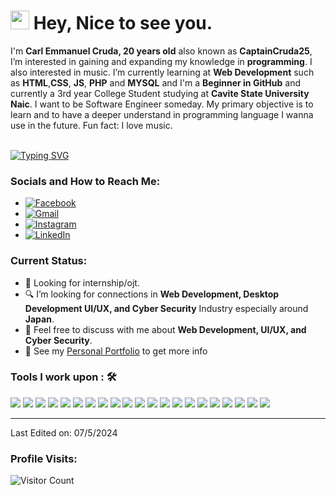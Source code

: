 <!-- Hi, **I’m Carl Emmanuel Cruda** also known as **CaptainCruda25**. I’m interested in gaining and expanding my knowledge in **programming**. I also interested in music. I’m currently learning at **Web Development** such as **HTML**,**CSS**, **JS**, **PHP** and **MYSQL**
I’m currently studying at Cavite State University Naic. My primary objective is to learn and to have a deeper understand in programming language I wanna use in the future.
I’m a beginner programmer and in Github. I want to be a **Software Engineer** someday. Fun fact: I love music.-->

<h1><img src="https://emojis.slackmojis.com/emojis/images/1531849430/4246/blob-sunglasses.gif?1531849430" width="30"/> Hey, Nice to see you.</h1>

I'm **Carl Emmanuel Cruda, 20 years old** also known as **CaptainCruda25**, I’m interested in gaining and expanding my knowledge in **programming**. I also interested in music. I’m currently learning at **Web Development** such as **HTML**,**CSS**, **JS**, **PHP** and **MYSQL** and I'm a **Beginner in GitHub** and currently a 3rd year College Student studying at **Cavite State University Naic**. I want to be Software Engineer someday. My primary objective is to learn and to have a deeper understand in programming language I wanna use in the future. Fun fact: I love music.<br><br>


[![Typing SVG](https://readme-typing-svg.herokuapp.com?color=%2349F707&lines=I'm+Carl+Emmanuel+Cruda,+20+yo.;Front-end+Web+Developer;Back-end+Web+Developer;UI/UX+Designer+Beginner;Desktop+Developer+Beginner;Cyber+Security+Beginner)](https://git.io/typing-svg)

### Socials and How to Reach Me:
- [![Facebook](https://img.shields.io/badge/Facebook-%231877F2.svg?style=for-the-badge&logo=Facebook&logoColor=white)](https://www.facebook.com/profile.php?id=100010166052021)
- [![Gmail](https://img.shields.io/badge/Gmail-crudacarlemmanuelt25%40gmail.com-%23EA4335.svg?style=for-the-badge&logo=Gmail&logoColor=white)](mailto:crudacarlemmanuelt25@gmail.com)
- [![Instagram](https://img.shields.io/badge/Instagram-%23E4405F.svg?style=for-the-badge&logo=Instagram&logoColor=white)](https://www.instagram.com/captaincruda25/)
- [![LinkedIn](https://img.shields.io/badge/LinkedIn-%230077B5.svg?style=for-the-badge&logo=LinkedIn&logoColor=white)](https://www.linkedin.com/in/carl-emmanuel-cruda-3a091b275)

### Current Status:

- 💼 Looking for internship/ojt.
- 🔍 I’m looking for connections in <strong>Web Development, Desktop Development UI/UX, and Cyber Security</strong> Industry especially around <strong>Japan</strong>.
- 💬 Feel free to discuss with me about <strong>Web Development, UI/UX, and Cyber Security</strong>.
- 👀 See my [Personal Portfolio](https://captaincruda25.github.io/Personal-Portfolio/) to get more info

### Tools I work upon : 🛠

<img src="https://img.shields.io/badge/html5-%23E34F26.svg?style=for-the-badge&logo=html5&logoColor=white"> <img src="https://img.shields.io/badge/css3%20-%2314354C.svg?&style=for-the-badge&logo=css3&logoColor=white"> <img src="https://img.shields.io/badge/Java-%23ED8B00.svg?style=for-the-badge&logo=java&logoColor=white"> <img src="https://img.shields.io/badge/Python-%233776AB.svg?style=for-the-badge&logo=python&logoColor=white"> <img src="https://img.shields.io/badge/javascript%20-%23323330.svg?&style=for-the-badge&logo=javascript&logoColor=%23F7DF1E"> <img src="https://img.shields.io/badge/PHP%20-%23777BB4.svg?&style=for-the-badge&logo=php&logoColor=white"> <!--<img src="https://img.shields.io/badge/node.js%20-%23008CC1.svg?&style=for-the-badge&logo=node.js&logoColor=white"> --><img src="https://img.shields.io/badge/git%20-%23F05032.svg?&style=for-the-badge&logo=git&logoColor=white"/> <img src="http://img.shields.io/badge/-VS%20Code-000000?style=for-the-badge&logo=Visual-studio-code&logoColor=blue"> <img src="https://img.shields.io/badge/bootstrap-%23563D7C.svg?style=for-the-badge&logo=bootstrap&logoColor=white"> <img src="https://img.shields.io/badge/Canva-%2300C4CC.svg?style=for-the-badge&logo=Canva&logoColor=white"> <img src="https://img.shields.io/badge/figma-%23F24E1E.svg?style=for-the-badge&logo=figma&logoColor=white"> <!--<img src="https://img.shields.io/badge/Eclipse-FE7A16.svg?style=for-the-badge&logo=Eclipse&logoColor=white">--> <img src="https://img.shields.io/badge/MySQL-%2300f.svg?style=for-the-badge&logo=mysql&logoColor=white"> <img src="https://img.shields.io/badge/Apache%20NetBeans-1B6AC6.svg?style=for-the-badge&logo=Apache-NetBeans-IDE&logoColor=white"> <img src="https://img.shields.io/badge/PyCharm-000000.svg?style=for-the-badge&logo=PyCharm&logoColor=white"> <img src="https://img.shields.io/badge/Godot-478CBF.svg?style=for-the-badge&logo=Godot-Engine&logoColor=white"> <img src="https://img.shields.io/badge/WordPress-21759B.svg?style=for-the-badge&logo=WordPress&logoColor=white"> <img src="https://img.shields.io/badge/Microsoft%20Word-2B579A.svg?style=for-the-badge&logo=Microsoft-Word&logoColor=white"> <img src="https://img.shields.io/badge/Microsoft%20Excel-217346.svg?style=for-the-badge&logo=Microsoft-Excel&logoColor=white"> <img src="https://img.shields.io/badge/Microsoft%20PowerPoint-B7472A.svg?style=for-the-badge&logo=Microsoft-PowerPoint&logoColor=white"> <img src="https://img.shields.io/badge/Photoshop-31A8FF.svg?style=for-the-badge&logo=Adobe-Photoshop&logoColor=white"> <img src="https://img.shields.io/badge/Photopea-18A497.svg?style=for-the-badge&logo=Photopea&logoColor=white"> <!--<img src="https://img.shields.io/badge/CapCut-000000.svg?style=for-the-badge&logo=CapCut&logoColor=white">-->



-----

Last Edited on: 07/5/2024

### Profile Visits:

![Visitor Count](https://profile-counter.glitch.me/{CaptainCruda25}/count.svg)










<!--📫 How to reach 
😄 Pronouns: ...
⚡ -->

<!---
CaptainCruda25/CaptainCruda25 is a ✨ special ✨ repository because its `README.md` (this file) appears on your GitHub profile.
You can click the Preview link to take a look at your changes.
--->
